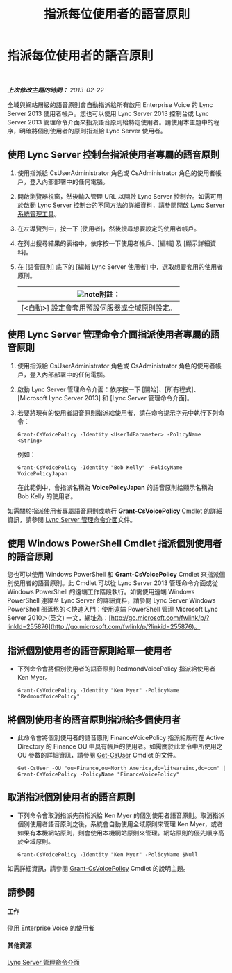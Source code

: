 ﻿---
title: 指派每位使用者的語音原則
TOCTitle: 指派每位使用者的語音原則
ms:assetid: 9ee47ee7-1030-43b8-a4dc-bf685ea24659
ms:mtpsurl: https://technet.microsoft.com/zh-tw/library/JJ688155(v=OCS.15)
ms:contentKeyID: 49890231
ms.date: 08/10/2015
mtps_version: v=OCS.15
ms.translationtype: HT
---

# 指派每位使用者的語音原則

 

_**上次修改主題的時間：** 2013-02-22_

全域與網站層級的語音原則會自動指派給所有啟用 Enterprise Voice 的 Lync Server 2013 使用者帳戶。您也可以使用 Lync Server 2013 控制台或 Lync Server 2013 管理命令介面來指派語音原則給特定使用者。請使用本主題中的程序，明確將個別使用者的原則指派給 Lync Server 使用者。

## 使用 Lync Server 控制台指派使用者專屬的語音原則

1.  使用指派給 CsUserAdministrator 角色或 CsAdministrator 角色的使用者帳戶，登入內部部署中的任何電腦。

2.  開啟瀏覽器視窗，然後輸入管理 URL 以開啟 Lync Server 控制台。如需可用於啟動 Lync Server 控制台的不同方法的詳細資料，請參閱[開啟 Lync Server 系統管理工具](lync-server-2013-open-lync-server-administrative-tools.md)。

3.  在左導覽列中，按一下 \[使用者\]，然後搜尋想要設定的使用者帳戶。

4.  在列出搜尋結果的表格中，依序按一下使用者帳戶、\[編輯\] 及 \[顯示詳細資料\]。

5.  在 \[語音原則\] 底下的 \[編輯 Lync Server 使用者\] 中，選取想要套用的使用者原則。
    
    <table>
    <thead>
    <tr class="header">
    <th><img src="images/Gg398811.note(OCS.15).gif" title="note" alt="note" />附註：</th>
    </tr>
    </thead>
    <tbody>
    <tr class="odd">
    <td>[&lt;自動&gt;] 設定會套用預設伺服器或全域原則設定。</td>
    </tr>
    </tbody>
    </table>


## 使用 Lync Server 管理命令介面指派使用者專屬的語音原則

1.  使用指派給 CsUserAdministrator 角色或 CsAdministrator 角色的使用者帳戶，登入內部部署中的任何電腦。

2.  啟動 Lync Server 管理命令介面：依序按一下 \[開始\]、\[所有程式\]、\[Microsoft Lync Server 2013\] 和 \[Lync Server 管理命令介面\]。

3.  若要將現有的使用者語音原則指派給使用者，請在命令提示字元中執行下列命令：
    
        Grant-CsVoicePolicy -Identity <UserIdParameter> -PolicyName <String>
    
    例如：
    
        Grant-CsVoicePolicy -Identity "Bob Kelly" -PolicyName VoicePolicyJapan
    
    在此範例中，會指派名稱為 **VoicePolicyJapan** 的語音原則給顯示名稱為 Bob Kelly 的使用者。

如需關於指派使用者專屬語音原則或執行 **Grant-CsVoicePolicy** Cmdlet 的詳細資訊，請參閱 [Lync Server 管理命令介面](lync-server-2013-lync-server-management-shell.md)文件。

## 使用 Windows PowerShell Cmdlet 指派個別使用者的語音原則

您也可以使用 Windows PowerShell 和 **Grant-CsVoicePolicy** Cmdlet 來指派個別使用者的語音原則。此 Cmdlet 可以從 Lync Server 2013 管理命令介面或從 Windows PowerShell 的遠端工作階段執行。如需使用遠端 Windows PowerShell 連線至 Lync Server 的詳細資料，請參閱 Lync Server Windows PowerShell 部落格的＜快速入門：使用遠端 PowerShell 管理 Microsoft Lync Server 2010＞(英文) 一文，網址為：[http://go.microsoft.com/fwlink/p/?linkId=255876](http://go.microsoft.com/fwlink/p/?linkid=255876)。

## 指派個別使用者的語音原則給單一使用者

  - 下列命令會將個別使用者的語音原則 RedmondVoicePolicy 指派給使用者 Ken Myer。
    
        Grant-CsVoicePolicy -Identity "Ken Myer" -PolicyName "RedmondVoicePolicy"

## 將個別使用者的語音原則指派給多個使用者

  - 此命令會將個別使用者的語音原則 FinanceVoicePolicy 指派給所有在 Active Directory 的 Finance OU 中具有帳戶的使用者。如需關於此命令中所使用之 OU 參數的詳細資訊，請參閱 [Get-CsUser](https://docs.microsoft.com/en-us/powershell/module/skype/Get-CsUser) Cmdlet 的文件。
    
        Get-CsUser -OU "ou=Finance,ou=North America,dc=litwareinc,dc=com" | Grant-CsVoicePolicy -PolicyName "FinanceVoicePolicy"

## 取消指派個別使用者的語音原則

  - 下列命令會取消指派先前指派給 Ken Myer 的個別使用者語音原則。取消指派個別使用者語音原則之後，系統會自動使用全域原則來管理 Ken Myer，或者如果有本機網站原則，則會使用本機網站原則來管理。網站原則的優先順序高於全域原則。
    
        Grant-CsVoicePolicy -Identity "Ken Myer" -PolicyName $Null

如需詳細資訊，請參閱 [Grant-CsVoicePolicy](https://docs.microsoft.com/en-us/powershell/module/skype/Grant-CsVoicePolicy) Cmdlet 的說明主題。

## 請參閱

#### 工作

[停用 Enterprise Voice 的使用者](lync-server-2013-disable-a-user-for-enterprise-voice.md)  

#### 其他資源

[Lync Server 管理命令介面](lync-server-2013-lync-server-management-shell.md)

